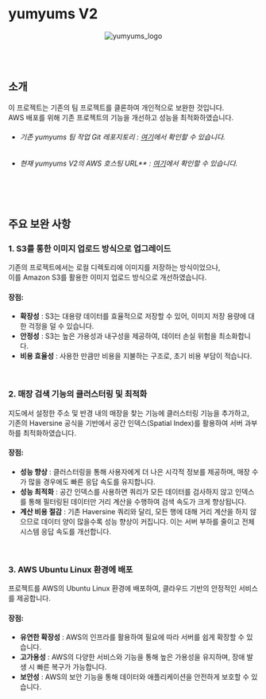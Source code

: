 # yumyums V2

<p align="center">
    <img src="https://yumyums-v2-gunwoo.s3.ap-northeast-2.amazonaws.com/yumyums_member.jpg" alt="yumyums_logo">
</p>
<br><br>

##   소개
  이 프로젝트는 기존의 팀 프로젝트를 클론하여 개인적으로 보완한 것입니다.  
AWS 배포를 위해 기존 프로젝트의 기능을 개선하고 성능을 최적화하였습니다.  

- ###### 기존 yumyums 팀 작업 Git 레포지토리 : [여기](https://github.com/j-seon/yumyums)에서 확인할 수 있습니다.
- ###### 현재 yumyums V2의 AWS 호스팅 URL** : [여기](http://15.165.186.19:8082/)에서 확인할 수 있습니다.
<br><br>

##   주요 보완 사항
### 1. S3를 통한 이미지 업로드 방식으로 업그레이드
  기존의 프로젝트에서는 로컬 디렉토리에 이미지를 저장하는 방식이었으나,    
이를 Amazon S3를 활용한 이미지 업로드 방식으로 개선하였습니다.

#### 장점:
- **확장성** : S3는 대용량 데이터를 효율적으로 저장할 수 있어, 이미지 저장 용량에 대한 걱정을 덜 수 있습니다.  
- **안정성** : S3는 높은 가용성과 내구성을 제공하여, 데이터 손실 위험을 최소화합니다.  
- **비용 효율성** : 사용한 만큼만 비용을 지불하는 구조로, 초기 비용 부담이 적습니다.
<br>

### 2. 매장 검색 기능의 클러스터링 및 최적화
지도에서 설정한 주소 및 반경 내의 매장을 찾는 기능에 클러스터링 기능을 추가하고,  
기존의 Haversine 공식을 기반에서 공간 인덱스(Spatial Index)를 활용하여 서버 과부하를 최적화하였습니다.

#### 장점:
- **성능 향상** : 클러스터링을 통해 사용자에게 더 나은 시각적 정보를 제공하며, 매장 수가 많을 경우에도 빠른 응답 속도를 유지합니다.  
- **성능 최적화** : 공간 인덱스를 사용하면 쿼리가 모든 데이터를 검사하지 않고 인덱스를 통해 필터링된 데이터만 거리 계산을 수행하여 검색 속도가 크게 향상됩니다.  
- **계산 비용 절감** : 기존 Haversine 쿼리와 달리, 모든 행에 대해 거리 계산을 하지 않으므로 데이터 양이 많을수록 성능 향상이 커집니다. 이는 서버 부하를 줄이고 전체 시스템 응답 속도를 개선합니다.
<br>

### 3. AWS Ubuntu Linux 환경에 배포
프로젝트를 AWS의 Ubuntu Linux 환경에 배포하여, 클라우드 기반의 안정적인 서비스를 제공합니다.

#### 장점:
- **유연한 확장성** : AWS의 인프라를 활용하여 필요에 따라 서버를 쉽게 확장할 수 있습니다.  
- **고가용성** : AWS의 다양한 서비스와 기능을 통해 높은 가용성을 유지하며, 장애 발생 시 빠른 복구가 가능합니다.  
- **보안성** : AWS의 보안 기능을 통해 데이터와 애플리케이션을 안전하게 보호할 수 있습니다.
